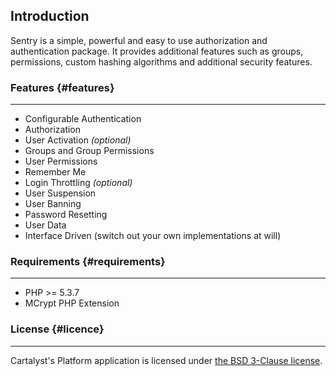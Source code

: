 ## Introduction

Sentry is a simple, powerful and easy to use authorization and authentication package. It provides additional features such as groups, permissions, custom hashing algorithms and additional security features.

### Features {#features}

---

- Configurable Authentication
- Authorization
- User Activation *(optional)*
- Groups and Group Permissions
- User Permissions
- Remember Me
- Login Throttling *(optional)*
- User Suspension
- User Banning
- Password Resetting
- User Data
- Interface Driven (switch out your own implementations at will)

### Requirements {#requirements}

---

- PHP >= 5.3.7
- MCrypt PHP Extension

### License {#licence}

---

Cartalyst's Platform application is licensed under [the BSD 3-Clause license]({url}/overview/license).
